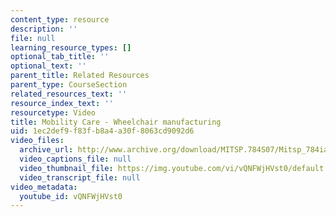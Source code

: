 ```yaml
---
content_type: resource
description: ''
file: null
learning_resource_types: []
optional_tab_title: ''
optional_text: ''
parent_title: Related Resources
parent_type: CourseSection
related_resources_text: ''
resource_index_text: ''
resourcetype: Video
title: Mobility Care - Wheelchair manufacturing
uid: 1ec2def9-f83f-b8a4-a30f-8063cd9092d6
video_files:
  archive_url: http://www.archive.org/download/MITSP.784S07/Mitsp_784iap07_mobility_care_300k.mp4
  video_captions_file: null
  video_thumbnail_file: https://img.youtube.com/vi/vQNFWjHVst0/default.jpg
  video_transcript_file: null
video_metadata:
  youtube_id: vQNFWjHVst0
---
```

